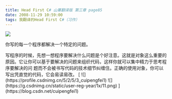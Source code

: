 ```yaml
---
title: Head First C# 山寨翻译版 第三章 page85
date: 2008-11-29 10:59:00
tags: 我翻译的Head First C#（习作）
---
```

![](https://p-blog.csdn.net/images/p_blog_csdn_net/cuipengfei1/EntryImages/20081129/%E6%88%AA%E5%9B%BE00.jpg)

你写的每一个程序都解决一个特定的问题。

<?xml:namespace prefix = o ns = "urn:schemas-microsoft-com:office:office" />

写程序的时候，先想一想程序要解决什么问题是个好注意。这就是对象这么重要的原因。它让你可以基于要解决的问题来组织代码，这样你就可以集中精力于思考程序要解决的问
题而不会被书写代码的技术细节纠缠住。正确的使用对象，你可以写出凭直觉的代码，它会易读易改。



[ ![](https://profile.csdnimg.cn/5/2/5/3_cuipengfei1)
![](https://g.csdnimg.cn/static/user-reg-year/1x/11.png)
](https://blog.csdn.net/cuipengfei1)






